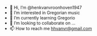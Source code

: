 - 👋 Hi, I’m @henkvanvroonhoven1947
- 👀 I’m interested in Gregorian music
- 🌱 I’m currently learning Gregorio
- 💞️ I’m looking to collaborate on ...
- 📫 How to reach me hhvanvr@gmail.com

<!---
henkvanvroonhoven1947/henkvanvroonhoven1947 is a ✨ special ✨ repository because its `README.md` (this file) appears on your GitHub profile.
You can click the Preview link to take a look at your changes.
--->
